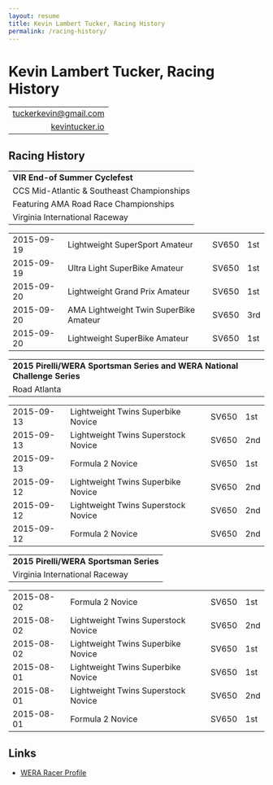 ```yaml
---
layout: resume
title: Kevin Lambert Tucker, Racing History
permalink: /racing-history/
---
```


# Kevin Lambert Tucker, Racing History

|                                                                 |
|----------------------------------------------------------------:|
| [tuckerkevin@gmail.com <i class="fa fa-envelope-o"></i>][gmail] |
| [kevintucker.io <i class="fa fa-globe"></i>][kevintuckerio]     |

## <i class="fa fa-flag-checkered"></i> Racing History

|                                            |
|--------------------------------------------|
| **VIR End-of Summer Cyclefest**            |
| CCS Mid-Atlantic & Southeast Championships |
| Featuring AMA Road Race Championships      |
| Virginia International Raceway             |

|            |                                        |       |     |
|------------|----------------------------------------|-------|-----|
| 2015-09-19 | Lightweight SuperSport Amateur         | SV650 | 1st |
| 2015-09-19 | Ultra Light SuperBike Amateur          | SV650 | 1st |
| 2015-09-20 | Lightweight Grand Prix Amateur         | SV650 | 1st |
| 2015-09-20 | AMA Lightweight Twin SuperBike Amateur | SV650 | 3rd |
| 2015-09-20 | Lightweight SuperBike Amateur          | SV650 | 1st |

|                                                                           |
|---------------------------------------------------------------------------|
| **2015 Pirelli/WERA Sportsman Series and WERA National Challenge Series** |
| Road Atlanta                                                              |

|            |                                     |       |     |
|------------|-------------------------------------|-------|-----|
| 2015-09-13 | Lightweight Twins Superbike Novice  | SV650 | 1st |
| 2015-09-13 | Lightweight Twins Superstock Novice | SV650 | 2nd |
| 2015-09-13 | Formula 2 Novice                    | SV650 | 1st |
| 2015-09-12 | Lightweight Twins Superbike Novice  | SV650 | 2nd |
| 2015-09-12 | Lightweight Twins Superstock Novice | SV650 | 2nd |
| 2015-09-12 | Formula 2 Novice                    | SV650 | 2nd |

|                                        |
|----------------------------------------|
| **2015 Pirelli/WERA Sportsman Series** |
| Virginia International Raceway         |

|            |                                     |       |     |
|------------|-------------------------------------|-------|-----|
| 2015-08-02 | Formula 2 Novice                    | SV650 | 1st |
| 2015-08-02 | Lightweight Twins Superstock Novice | SV650 | 2nd |
| 2015-08-02 | Lightweight Twins Superbike Novice  | SV650 | 1st |
| 2015-08-01 | Lightweight Twins Superbike Novice  | SV650 | 1st |
| 2015-08-01 | Lightweight Twins Superstock Novice | SV650 | 2nd |
| 2015-08-01 | Formula 2 Novice                    | SV650 | 1st |

## <i class="fa fa-external-link"></i> Links

- [WERA Racer Profile](http://maps.wera.com/racers/racerprofile.asp?rid=30575644398148)

[gmail]:         mailto://tuckerkevin@gmail.com
[kevintuckerio]: http://kevintucker.io
